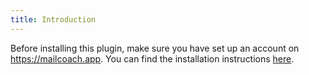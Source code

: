 ```yaml
---
title: Introduction
---
```


Before installing this plugin, make sure you have set up an account on https://mailcoach.app. You can find the installation instructions [here](https://mailcoach.app/docs/cloud/introduction/welcome-to-mailcoach).



